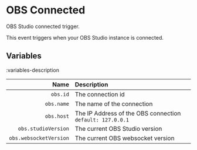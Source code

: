 # OBS Connected
OBS Studio connected trigger.

This event triggers when your OBS Studio instance is connected.

## Variables
:variables-description

Name | Description
----:|:------------
`obs.id` | The connection id
`obs.name` | The name of the connection
`obs.host` | The IP Address of the OBS connection `default: 127.0.0.1`
`obs.studioVersion` | The current OBS Studio version
`obs.websocketVersion` | The current OBS websocket version